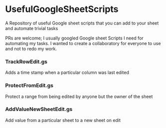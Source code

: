 # UsefulGoogleSheetScripts
A Repository of useful Google sheet scripts that you can add to your sheet and automate trivial tasks

PRs are welcome; I usually googled Google sheet Scripts I need for automating my tasks. I wanted to create a collaboratory for everyone to use and not to redo my work.

### TrackRowEdit.gs
Adds a time stamp when a particular column was last edited


### ProtectFromEdit.gs
Protect a range from being edited by anyone but the owner of the sheet

### AddValueNewSheetEdit.gs
Add value from a particular sheet to a new sheet on edit
